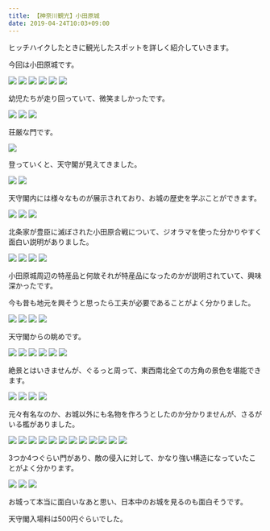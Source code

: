 ```yaml
---
title: 【神奈川観光】小田原城
date: 2019-04-24T10:03+09:00
---
```


ヒッチハイクしたときに観光したスポットを詳しく紹介していきます。

今回は小田原城です。

![](images/Kanagawa-tourism-Odawara-castle/20190327165424.jpg)
![](images/Kanagawa-tourism-Odawara-castle/20190327165249.jpg)
![](images/Kanagawa-tourism-Odawara-castle/20190327165310.jpg)
![](images/Kanagawa-tourism-Odawara-castle/20190327165408.jpg)
![](images/Kanagawa-tourism-Odawara-castle/20190327165126.jpg)
![](images/Kanagawa-tourism-Odawara-castle/20190327165232.jpg)

幼児たちが走り回っていて、微笑ましかったです。

![](images/Kanagawa-tourism-Odawara-castle/20190327165401.jpg)
![](images/Kanagawa-tourism-Odawara-castle/20190327165356.jpg)
![](images/Kanagawa-tourism-Odawara-castle/20190327165143.jpg)

荘厳な門です。

![](images/Kanagawa-tourism-Odawara-castle/20190327165201.jpg)

登っていくと、天守閣が見えてきました。

![](images/Kanagawa-tourism-Odawara-castle/20190327165340.jpg)
![](images/Kanagawa-tourism-Odawara-castle/20190327165329.jpg)

天守閣内には様々なものが展示されており、お城の歴史を学ぶことができます。

![](images/Kanagawa-tourism-Odawara-castle/20190327165253.jpg)
![](images/Kanagawa-tourism-Odawara-castle/20190327165302.jpg)
![](images/Kanagawa-tourism-Odawara-castle/20190327165227.jpg)

北条家が豊臣に滅ぼされた小田原合戦について、ジオラマを使った分かりやすく面白い説明がありました。

![](images/Kanagawa-tourism-Odawara-castle/20190327165332.jpg)
![](images/Kanagawa-tourism-Odawara-castle/20190327165240.jpg)
![](images/Kanagawa-tourism-Odawara-castle/20190327165209.jpg)
![](images/Kanagawa-tourism-Odawara-castle/20190327165140.jpg)

小田原城周辺の特産品と何故それが特産品になったのかが説明されていて、興味深かったです。

今も昔も地元を興そうと思ったら工夫が必要であることがよく分かりました。

![](images/Kanagawa-tourism-Odawara-castle/20190327165205.jpg)
![](images/Kanagawa-tourism-Odawara-castle/20190327165413.jpg)
![](images/Kanagawa-tourism-Odawara-castle/20190327165318.jpg)
![](images/Kanagawa-tourism-Odawara-castle/20190327165131.jpg)

天守閣からの眺めです。

![](images/Kanagawa-tourism-Odawara-castle/20190327165325.jpg)
![](images/Kanagawa-tourism-Odawara-castle/20190327165153.jpg)
![](images/Kanagawa-tourism-Odawara-castle/20190327165420.jpg)
![](images/Kanagawa-tourism-Odawara-castle/20190327165353.jpg)
![](images/Kanagawa-tourism-Odawara-castle/20190327165224.jpg)
![](images/Kanagawa-tourism-Odawara-castle/20190327165220.jpg)

絶景とはいきませんが、ぐるっと周って、東西南北全ての方角の景色を堪能できます。

![](images/Kanagawa-tourism-Odawara-castle/20190327165245.jpg)
![](images/Kanagawa-tourism-Odawara-castle/20190327165349.jpg)
![](images/Kanagawa-tourism-Odawara-castle/20190327165257.jpg)
![](images/Kanagawa-tourism-Odawara-castle/20190327165122.jpg)

元々有名なのか、お城以外にも名物を作ろうとしたのか分かりませんが、さるがいる檻がありました。

![](images/Kanagawa-tourism-Odawara-castle/20190327165216.jpg)
![](images/Kanagawa-tourism-Odawara-castle/20190327165306.jpg)
![](images/Kanagawa-tourism-Odawara-castle/20190327165428.jpg)
![](images/Kanagawa-tourism-Odawara-castle/20190327165237.jpg)
![](images/Kanagawa-tourism-Odawara-castle/20190327165135.jpg)
![](images/Kanagawa-tourism-Odawara-castle/20190327165314.jpg)
![](images/Kanagawa-tourism-Odawara-castle/20190327165345.jpg)
![](images/Kanagawa-tourism-Odawara-castle/20190327165148.jpg)
![](images/Kanagawa-tourism-Odawara-castle/20190327165417.jpg)
![](images/Kanagawa-tourism-Odawara-castle/20190327165157.jpg)
![](images/Kanagawa-tourism-Odawara-castle/20190327165336.jpg)
![](images/Kanagawa-tourism-Odawara-castle/20190327165111.jpg)

3つか4つぐらい門があり、敵の侵入に対して、かなり強い構造になっていたことがよく分かります。

![](images/Kanagawa-tourism-Odawara-castle/20190327165116.jpg)
![](images/Kanagawa-tourism-Odawara-castle/20190327165404.jpg)
![](images/Kanagawa-tourism-Odawara-castle/20190327165213.jpg)

お城って本当に面白いなあと思い、日本中のお城を見るのも面白そうです。

天守閣入場料は500円ぐらいでした。
